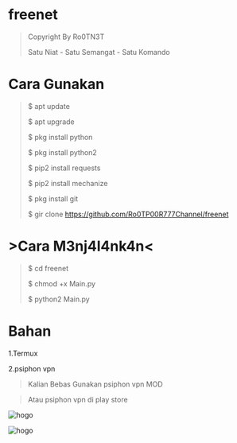 # freenet

>Copyright By Ro0TN3T
>
>Satu Niat - Satu Semangat - Satu Komando

# Cara Gunakan

>$ apt update
>
>$ apt upgrade
>
>$ pkg install python
>
>$ pkg install python2
>
>$ pip2 install requests
>
>$ pip2 install mechanize
>
>$ pkg install git
>
>$ gir clone https://github.com/Ro0TP00R777Channel/freenet



# >Cara M3nj4l4nk4n<



>$ cd freenet
>
>$ chmod +x Main.py
>
>$ python2 Main.py

# Bahan

1.Termux

2.psiphon vpn

>Kalian Bebas Gunakan psiphon vpn MOD 
 
 >Atau psiphon vpn di play store

![hogo](https://i.postimg.cc/VLTDPM1y/Screenshot-2019-10-27-16-23-03-196-com-psiphon3-subscription-pic.png)

![hogo](https://i.postimg.cc/Kc35rjBJ/Screenshot-2019-10-27-16-23-09-585-com-psiphon3-subscription-pic.png)
